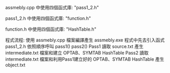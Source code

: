 assmebly.cpp 中使用四個函式庫:
"pass1_2.h"

pass1_2.h 中使用四個函式庫:
<iostream>
<cstring>
<algorithm> 
"function.h"

function.h 中使用四個函式庫:
"HashTable.h"

程式流程:
使用 assmebly.cpp 檔案編譯產生 assmebly.exe 程式中先去引入函式 pass1_2.h 依照順序呼叫 pass1() pass2()
Pass1 讀取 source.txt 產生 intermediate.txt 檔案和建立 OPTAB、SYMTAB HashTable
Pass2 讀取 intermediate.txt 檔案和利用Pass1建立好的 OPTAB、SYMTAB HashTable 產生 object.txt
